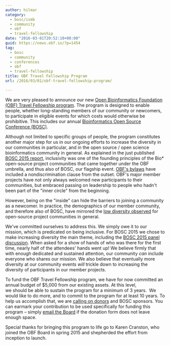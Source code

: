 ```yaml
---
author: hilmar
category:
  - bosc/ismb
  - community
  - obf
  - travel-fellowship
date: "2016-03-01T20:52:10+00:00"
guid: https://news.obf.io/?p=1454
tag:
  - bosc
  - community
  - conferences
  - obf
  - travel-fellowship
title: OBF Travel Fellowship Program
url: /2016/03/01/obf-travel-fellowship-program/

---
```

We are very pleased to announce our new [Open Bioinformatics Foundation (OBF) Travel Fellowship program](https://github.com/OBF/obf-docs/blob/master/Travel_fellowships.md). The program is designed to enable people, whether long-standing members of our community or newcomers, to participate in eligible events for which costs would otherwise be prohibitive. This includes our annual [Bioinformatics Open Source Conference (BOSC)](/obf-hugo-test/wiki/BOSC).

Although not limited to specific groups of people, the program constitutes another major step for us in our ongoing efforts to increase the diversity in our communities in particular, and in the open source / open science bioinformatics community in general. As explained in the just published [BOSC 2015 report](http://dx.doi.org/10.1371/journal.pcbi.1004691), inclusivity was one of the founding principles of the Bio\* open-source project communities that came together under the OBF umbrella, and thus also of BOSC, our flagship event. [OBF's bylaws](https://github.com/OBF/obf-docs/blob/master/OBF%20Bylaws.md) have included a nondiscrimination clause from the outset. OBF's major member projects have not only always welcomed new participants to their communities, but embraced passing on leadership to people who hadn't been part of the "inner circle" from the beginning.

However, being on the "inside" can hide the barriers to joining a community as a newcomer. In practice, the demographics of our member community, and therefore also of BOSC, have mirrored the [low diversity observed](http://floss2013.libresoft.es/results.en.html) for open-source project communities in general.

We've committed ourselves to address this. We simply owe it to our mission, which is predicated on being inclusive. For BOSC 2015 we chose to make increasing diversity the main theme, including the [BOSC 2015 panel discussion](https://news.obf.io/2015/06/05/bosc-2015-panel-increasing-diversity/). When asked for a show of hands of who was there for the first time, nearly half of the attendees' hands went up! We believe firmly that with enough dedicated and sustained attention, our community _can_ include everyone who shares our mission. We also believe that eventually more diversity at our community events _will_ trickle down to increasing the diversity of participants in our member projects.

To fund the OBF Travel Fellowship program, we have for now committed an annual budget of $5,000 from our existing assets. At this level, we should be able to sustain the program for a minimum of 3 years.  We would like to do more, and to commit to the program for at least 10 years. To help us accomplish that, we are [calling on donors](/obf-hugo-test/wiki/Donate) and BOSC sponsors. You can earmark your contribution to be used specifically for funding this program – simply [email the Board](mailto:board@open-bio.org) if the donation form does not leave enough space.

Special thanks for bringing this program to life go to Karen Cranston, who joined the OBF Board in spring 2015 and shepherded the effort from inception to launch.

